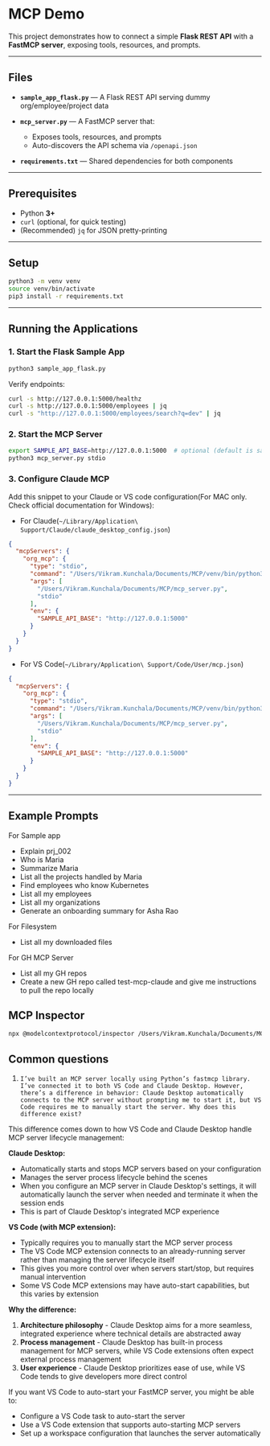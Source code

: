 # MCP Demo

This project demonstrates how to connect a simple **Flask REST API** with a **FastMCP server**, exposing tools, resources, and prompts.

---

## Files

* **`sample_app_flask.py`** — A Flask REST API serving dummy org/employee/project data
* **`mcp_server.py`** — A FastMCP server that:

  * Exposes tools, resources, and prompts
  * Auto-discovers the API schema via `/openapi.json`
* **`requirements.txt`** — Shared dependencies for both components

---

## Prerequisites

* Python **3+**
* `curl` (optional, for quick testing)
* (Recommended) `jq` for JSON pretty-printing

---

## Setup

```bash
python3 -m venv venv
source venv/bin/activate
pip3 install -r requirements.txt
```

---

## Running the Applications

### 1. Start the Flask Sample App

```bash
python3 sample_app_flask.py
```

Verify endpoints:

```bash
curl -s http://127.0.0.1:5000/healthz
curl -s http://127.0.0.1:5000/employees | jq
curl -s "http://127.0.0.1:5000/employees/search?q=dev" | jq
```

### 2. Start the MCP Server

```bash
export SAMPLE_API_BASE=http://127.0.0.1:5000  # optional (default is same)
python3 mcp_server.py stdio
```

### 3. Configure Claude MCP

Add this snippet to your Claude or VS code configuration(For MAC only. Check official documentation for Windows):

- For Claude(`~/Library/Application\ Support/Claude/claude_desktop_config.json`)

```json
{
  "mcpServers": {
    "org_mcp": {
      "type": "stdio",
      "command": "/Users/Vikram.Kunchala/Documents/MCP/venv/bin/python3",
      "args": [
        "/Users/Vikram.Kunchala/Documents/MCP/mcp_server.py",
        "stdio"
      ],
      "env": {
        "SAMPLE_API_BASE": "http://127.0.0.1:5000"
      }
    }
  }
}
```

- For VS Code(`~/Library/Application\ Support/Code/User/mcp.json`)

```json
{
  "mcpServers": {
    "org_mcp": {
      "type": "stdio",
      "command": "/Users/Vikram.Kunchala/Documents/MCP/venv/bin/python3",
      "args": [
        "/Users/Vikram.Kunchala/Documents/MCP/mcp_server.py",
        "stdio"
      ],
      "env": {
        "SAMPLE_API_BASE": "http://127.0.0.1:5000"
      }
    }
  }
}
```

---

## Example Prompts

For Sample app

- Explain prj_002
- Who is Maria
- Summarize Maria
- List all the projects handled by Maria
- Find employees who know Kubernetes
- List all my employees
- List all my organizations
- Generate an onboarding summary for Asha Rao

For Filesystem
- List all my downloaded files

For GH MCP Server
- List all my GH repos
- Create a new GH repo called test-mcp-claude and give me instructions to pull the repo locally



## MCP Inspector
```bash
npx @modelcontextprotocol/inspector /Users/Vikram.Kunchala/Documents/MCP/venv/bin/python3  /Users/Vikram.Kunchala/Documents/MCP/mcp_server.py stdio
```

## Common questions

1. `I’ve built an MCP server locally using Python’s fastmcp library. I’ve connected it to both VS Code and Claude Desktop. However, there’s a difference in behavior: Claude Desktop automatically connects to the MCP server without prompting me to start it, but VS Code requires me to manually start the server. Why does this difference exist?`

This difference comes down to how VS Code and Claude Desktop handle MCP server lifecycle management:

**Claude Desktop:**
- Automatically starts and stops MCP servers based on your configuration
- Manages the server process lifecycle behind the scenes
- When you configure an MCP server in Claude Desktop's settings, it will automatically launch the server when needed and terminate it when the session ends
- This is part of Claude Desktop's integrated MCP experience

**VS Code (with MCP extension):**
- Typically requires you to manually start the MCP server process
- The VS Code MCP extension connects to an already-running server rather than managing the server lifecycle itself
- This gives you more control over when servers start/stop, but requires manual intervention
- Some VS Code MCP extensions may have auto-start capabilities, but this varies by extension

**Why the difference:**
1. **Architecture philosophy** - Claude Desktop aims for a more seamless, integrated experience where technical details are abstracted away
2. **Process management** - Claude Desktop has built-in process management for MCP servers, while VS Code extensions often expect external process management
3. **User experience** - Claude Desktop prioritizes ease of use, while VS Code tends to give developers more direct control

If you want VS Code to auto-start your FastMCP server, you might be able to:
- Configure a VS Code task to auto-start the server
- Use a VS Code extension that supports auto-starting MCP servers
- Set up a workspace configuration that launches the server automatically